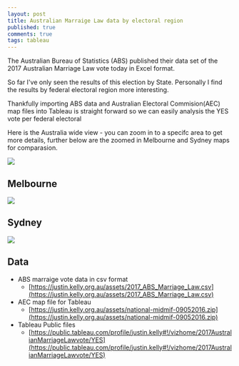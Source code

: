 ```yaml
---
layout: post
title: Australian Marraige Law data by electoral region
published: true
comments: true
tags: tableau
---
```


The Australian Bureau of Statistics (ABS) published their data set of the 2017 Australian Marriage Law vote today in Excel format.

So far I've only seen the results of this election by State. Personally I find the results by federal electoral region more interesting.

Thankfully importing ABS data and Australian Electoral Commision(AEC) map files into Tableau is straight forward so we can easily analysis the YES vote per federal electoral

Here is the Australia wide view - you can zoom in to a specifc area to get more details, further below are the zoomed in Melbourne and Sydney maps for comparasion.

<div class='tableauPlaceholder' id='viz1510709030958' style='position: relative'><noscript><a href='#'><img alt=' ' src='https:&#47;&#47;public.tableau.com&#47;static&#47;images&#47;20&#47;2017AustralianMarriageLawvote&#47;Australia&#47;1_rss.png' style='border: none' /></a></noscript><object class='tableauViz' style='display:none;'><param name='host_url' value='https%3A%2F%2Fpublic.tableau.com%2F' /> <param name='embed_code_version' value='3' /> <param name='path' value='views&#47;2017AustralianMarriageLawvote&#47;Australia?:embed=y&amp;:display_count=y&amp;publish=yes' /> <param name='toolbar' value='yes' /><param name='static_image' value='https:&#47;&#47;public.tableau.com&#47;static&#47;images&#47;20&#47;2017AustralianMarriageLawvote&#47;Australia&#47;1.png' /> <param name='animate_transition' value='yes' /><param name='display_static_image' value='yes' /><param name='display_spinner' value='yes' /><param name='display_overlay' value='yes' /><param name='display_count' value='yes' /><param name='filter' value='publish=yes' /></object></div> <script type='text/javascript'> var divElement = document.getElementById('viz1510709030958'); var vizElement = divElement.getElementsByTagName('object')[0]; vizElement.style.width='1000px';vizElement.style.height='850px'; var scriptElement = document.createElement('script'); scriptElement.src = 'https://public.tableau.com/javascripts/api/viz_v1.js'; vizElement.parentNode.insertBefore(scriptElement, vizElement); </script>

## Melbourne

<div class='tableauPlaceholder' id='viz1510708804922' style='position: relative'><noscript><a href='#'><img alt=' ' src='https:&#47;&#47;public.tableau.com&#47;static&#47;images&#47;20&#47;2017AustralianMarriageLawvote&#47;Melbourne&#47;1_rss.png' style='border: none' /></a></noscript><object class='tableauViz' style='display:none;'><param name='host_url' value='https%3A%2F%2Fpublic.tableau.com%2F' /> <param name='embed_code_version' value='3' /> <param name='site_root' value='' /><param name='name' value='2017AustralianMarriageLawvote&#47;Melbourne' /><param name='tabs' value='yes' /><param name='toolbar' value='yes' /><param name='static_image' value='https:&#47;&#47;public.tableau.com&#47;static&#47;images&#47;20&#47;2017AustralianMarriageLawvote&#47;Melbourne&#47;1.png' /> <param name='animate_transition' value='yes' /><param name='display_static_image' value='yes' /><param name='display_spinner' value='yes' /><param name='display_overlay' value='yes' /><param name='display_count' value='yes' /><param name='filter' value='publish=yes' /></object></div> <script type='text/javascript'> var divElement = document.getElementById('viz1510708804922'); var vizElement = divElement.getElementsByTagName('object')[0]; vizElement.style.width='1000px';vizElement.style.height='850px'; var scriptElement = document.createElement('script'); scriptElement.src = 'https://public.tableau.com/javascripts/api/viz_v1.js'; vizElement.parentNode.insertBefore(scriptElement, vizElement); </script>

## Sydney

<div class='tableauPlaceholder' id='viz1510709010961' style='position: relative'><noscript><a href='#'><img alt=' ' src='https:&#47;&#47;public.tableau.com&#47;static&#47;images&#47;20&#47;2017AustralianMarriageLawvote&#47;Sydney&#47;1_rss.png' style='border: none' /></a></noscript><object class='tableauViz' style='display:none;'><param name='host_url' value='https%3A%2F%2Fpublic.tableau.com%2F' /> <param name='embed_code_version' value='3' /> <param name='path' value='views&#47;2017AustralianMarriageLawvote&#47;Sydney?:embed=y&amp;:display_count=y&amp;publish=yes' /> <param name='toolbar' value='yes' /><param name='static_image' value='https:&#47;&#47;public.tableau.com&#47;static&#47;images&#47;20&#47;2017AustralianMarriageLawvote&#47;Sydney&#47;1.png' /> <param name='animate_transition' value='yes' /><param name='display_static_image' value='yes' /><param name='display_spinner' value='yes' /><param name='display_overlay' value='yes' /><param name='display_count' value='yes' /><param name='filter' value='publish=yes' /></object></div> <script type='text/javascript'> var divElement = document.getElementById('viz1510709010961'); var vizElement = divElement.getElementsByTagName('object')[0]; vizElement.style.width='1000px';vizElement.style.height='850px'; var scriptElement = document.createElement('script'); scriptElement.src = 'https://public.tableau.com/javascripts/api/viz_v1.js'; vizElement.parentNode.insertBefore(scriptElement, vizElement); </script>

## Data

* ABS marraige vote data in csv format
  * [https://justin.kelly.org.au/assets/2017_ABS_Marriage_Law.csv](https://justin.kelly.org.au/assets/2017_ABS_Marriage_Law.csv)
* AEC map file for Tableau
  * [https://justin.kelly.org.au/assets/national-midmif-09052016.zip](https://justin.kelly.org.au/assets/national-midmif-09052016.zip)
* Tableau Public files
  * [https://public.tableau.com/profile/justin.kelly#!/vizhome/2017AustralianMarriageLawvote/YES](https://public.tableau.com/profile/justin.kelly#!/vizhome/2017AustralianMarriageLawvote/YES)

